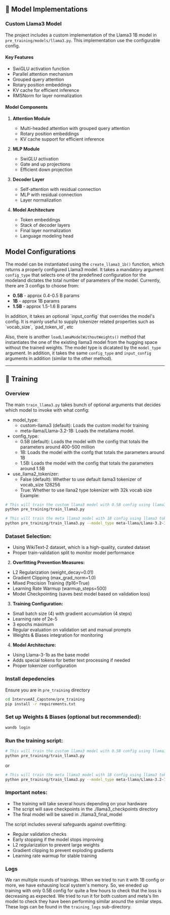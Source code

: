 

## 🤖 Model Implementations

### Custom Llama3 Model

The project includes a custom implementation of the Llama3 1B model in `pre_training/models/llama3.py`. This implementation use the configurable config.


#### Key Features
- SwiGLU activation function
- Parallel attention mechanism
- Grouped query attention
- Rotary position embeddings
- KV cache for efficient inference
- RMSNorm for layer normalization

#### Model Components
1. **Attention Module**
   - Multi-headed attention with grouped query attention
   - Rotary position embeddings
   - KV cache support for efficient inference

2. **MLP Module**
   - SwiGLU activation
   - Gate and up projections
   - Efficient down projection

3. **Decoder Layer**
   - Self-attention with residual connection
   - MLP with residual connection
   - Layer normalization

4. **Model Architecture**
   - Token embeddings
   - Stack of decoder layers
   - Final layer normalization
   - Language modeling head


## Model Configurations
The model can be instantiated using the `create_llama3_1b()` function, which returns a properly configured Llama3 model. It takes a mandatory argument `config_type` that selects one of the predefined configuration for the modeland dictates the total number of parameters of the model. Currently, there are 3 configs to choose from:
<ul>
<li><b>0.5B</b> - approx 0.4-0.5 B params</li>
<li><b>1B</b> - approx 1B params</li>
<li><b>1.5B</b> - approx 1.5-1.6 B params</li>
</ul>
In addition, it takes an optional `input_config` that overrides the model's config. It is mainly useful to supply tokenizer related properties such as `vocab_size`, `pad_token_id`, etc

Also, there is another `loadLlamaModelWithoutWeights()` method  that instantiates the one of the existing llama3 model from the hugging space without the trained weights. The model type is dicatated by the `model_type` argument. In addition, it takes the same `config_type` and `input_config` arguments in addition (similar to the other method). 

---

## 🚀 Training

### Overview
The main `train_llama3.py` takes bunch of optional arguments that decides which model to invoke with what config:
* model_type:
    * custom-llama3 (default):  Loads the custom model for training
    * meta-llama/Llama-3.2-1B: Loads the metallama model.
* config_type:
    * 0.5B (default): Loads the model with the config that totals the parameters around 400-500 million
    * 1B: Loads the model with the confg that totals the parameters around 1B
    * 1.5B: Loads the model with the config that totals the parameters around 1.5B
* use_llama2_tokenizer:
    * False (default): Whether to use default llama3 tokenizer of vocab_size 128256
    * True: Whether to use llana2 type tokenizer with 32k vocab size 
Example:
```bash
# This will train the custom llama3 model with 0.5B config using llama3 tokenizer
python pre_training/train_llama3.py
```

```bash
# This will train the meta llama3 model with 1B config using llama3 tokenizer
python pre_training/train_llama3.py --model_type meta-llama/Llama-3.2-1B --config_type 1B --use_llama2_tokenizer False
```
### **Dataset Selection:**
- Using WikiText-2 dataset, which is a high-quality, curated dataset
- Proper train-validation split to monitor model performance

2. **Overfitting Prevention Measures:**
- L2 Regularization (weight_decay=0.01)
- Gradient Clipping (max_grad_norm=1.0)
- Mixed Precision Training (fp16=True)
- Learning Rate Warmup (warmup_steps=500)
- Model Checkpointing (saves best model based on validation loss)

3. **Training Configuration:**
- Small batch size (4) with gradient accumulation (4 steps)
- Learning rate of 2e-5
- 3 epochs maximum
- Regular evaluation on validation set and manual prompts
- Weights & Biases integration for monitoring

4. **Model Architecture:**
- Using Llama-3-1b as the base model
- Adds special tokens for better text processing if needed
- Proper tokenizer configuration

### Install depedencies
Ensure you are in `pre_training` directory
```bash
cd IntervueAI_Capstone/pre_training
pip install -r requirements.txt
```
### Set up Weights & Biases (optional but recommended):
```bash
wandb login
```

### Run the training script:
```bash
# This will train the custom llama3 model with 0.5B config using llama3 tokenizer
python pre_training/train_llama3.py
```
or
```bash
# This will train the meta llama3 model with 1B config using llama3 tokenizer
python pre_training/train_llama3.py --model_type meta-llama/Llama-3.2-1B --config_type 1B --use_llama2_tokenizer False
```

### Important notes:
- The training will take several hours depending on your hardware
- The script will save checkpoints in the ./llama3_checkpoints directory
- The final model will be saved in ./llama3_final_model

The script includes several safeguards against overfitting:
- Regular validation checks
- Early stopping if the model stops improving
- L2 regularization to prevent large weights
- Gradient clipping to prevent exploding gradients
- Learning rate warmup for stable training

### Logs
We ran multiple rounds of trainings. When we tried to run it with 1B config or more, we have exhausing local system's memory. So, we eneded up training with only 0.5B config for quite a few hours to check that the loss is decreasing as expected. We tried to run it for both custom and meta's llm model to check they have been performing similar around the similar steps.
These logs can be found in the `training_logs` sub-directory.
